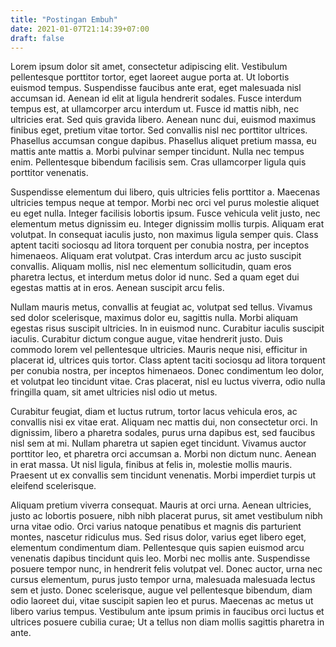 ```yaml
---
title: "Postingan Embuh"
date: 2021-01-07T21:14:39+07:00
draft: false
---
```


Lorem ipsum dolor sit amet, consectetur adipiscing elit. Vestibulum pellentesque porttitor tortor, eget laoreet augue porta at. Ut lobortis euismod tempus. Suspendisse faucibus ante erat, eget malesuada nisl accumsan id. Aenean id elit at ligula hendrerit sodales. Fusce interdum tempus est, at ullamcorper arcu interdum ut. Fusce id mattis nibh, nec ultricies erat. Sed quis gravida libero. Aenean nunc dui, euismod maximus finibus eget, pretium vitae tortor. Sed convallis nisl nec porttitor ultrices. Phasellus accumsan congue dapibus. Phasellus aliquet pretium massa, eu mattis ante mattis a. Morbi pulvinar semper tincidunt. Nulla nec tempus enim. Pellentesque bibendum facilisis sem. Cras ullamcorper ligula quis porttitor venenatis.

Suspendisse elementum dui libero, quis ultricies felis porttitor a. Maecenas ultricies tempus neque at tempor. Morbi nec orci vel purus molestie aliquet eu eget nulla. Integer facilisis lobortis ipsum. Fusce vehicula velit justo, nec elementum metus dignissim eu. Integer dignissim mollis turpis. Aliquam erat volutpat. In consequat iaculis justo, non maximus ligula semper quis. Class aptent taciti sociosqu ad litora torquent per conubia nostra, per inceptos himenaeos. Aliquam erat volutpat. Cras interdum arcu ac justo suscipit convallis. Aliquam mollis, nisl nec elementum sollicitudin, quam eros pharetra lectus, et interdum metus dolor id nunc. Sed a quam eget dui egestas mattis at in eros. Aenean suscipit arcu felis.

Nullam mauris metus, convallis at feugiat ac, volutpat sed tellus. Vivamus sed dolor scelerisque, maximus dolor eu, sagittis nulla. Morbi aliquam egestas risus suscipit ultricies. In in euismod nunc. Curabitur iaculis suscipit iaculis. Curabitur dictum congue augue, vitae hendrerit justo. Duis commodo lorem vel pellentesque ultricies. Mauris neque nisi, efficitur in placerat id, ultrices quis tortor. Class aptent taciti sociosqu ad litora torquent per conubia nostra, per inceptos himenaeos. Donec condimentum leo dolor, et volutpat leo tincidunt vitae. Cras placerat, nisl eu luctus viverra, odio nulla fringilla quam, sit amet ultricies nisl odio ut metus.

Curabitur feugiat, diam et luctus rutrum, tortor lacus vehicula eros, ac convallis nisi ex vitae erat. Aliquam nec mattis dui, non consectetur orci. In dignissim, libero a pharetra sodales, purus urna dapibus est, sed faucibus nisl sem at mi. Nullam pharetra ut sapien eget tincidunt. Vivamus auctor porttitor leo, et pharetra orci accumsan a. Morbi non dictum nunc. Aenean in erat massa. Ut nisl ligula, finibus at felis in, molestie mollis mauris. Praesent ut ex convallis sem tincidunt venenatis. Morbi imperdiet turpis ut eleifend scelerisque.

Aliquam pretium viverra consequat. Mauris at orci urna. Aenean ultricies, justo ac lobortis posuere, nibh nibh placerat purus, sit amet vestibulum nibh urna vitae odio. Orci varius natoque penatibus et magnis dis parturient montes, nascetur ridiculus mus. Sed risus dolor, varius eget libero eget, elementum condimentum diam. Pellentesque quis sapien euismod arcu venenatis dapibus tincidunt quis leo. Morbi nec mollis ante. Suspendisse posuere tempor nunc, in hendrerit felis volutpat vel. Donec auctor, urna nec cursus elementum, purus justo tempor urna, malesuada malesuada lectus sem et justo. Donec scelerisque, augue vel pellentesque bibendum, diam odio laoreet dui, vitae suscipit sapien leo et purus. Maecenas ac metus ut libero varius tempus. Vestibulum ante ipsum primis in faucibus orci luctus et ultrices posuere cubilia curae; Ut a tellus non diam mollis sagittis pharetra in ante.